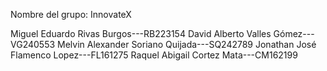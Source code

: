 Nombre del grupo: InnovateX

Miguel Eduardo Rivas Burgos---RB223154
David Alberto Valles Gómez---VG240553
Melvin Alexander Soriano Quijada---SQ242789
Jonathan José Flamenco Lopez---FL161275
Raquel Abigail Cortez Mata---CM162199